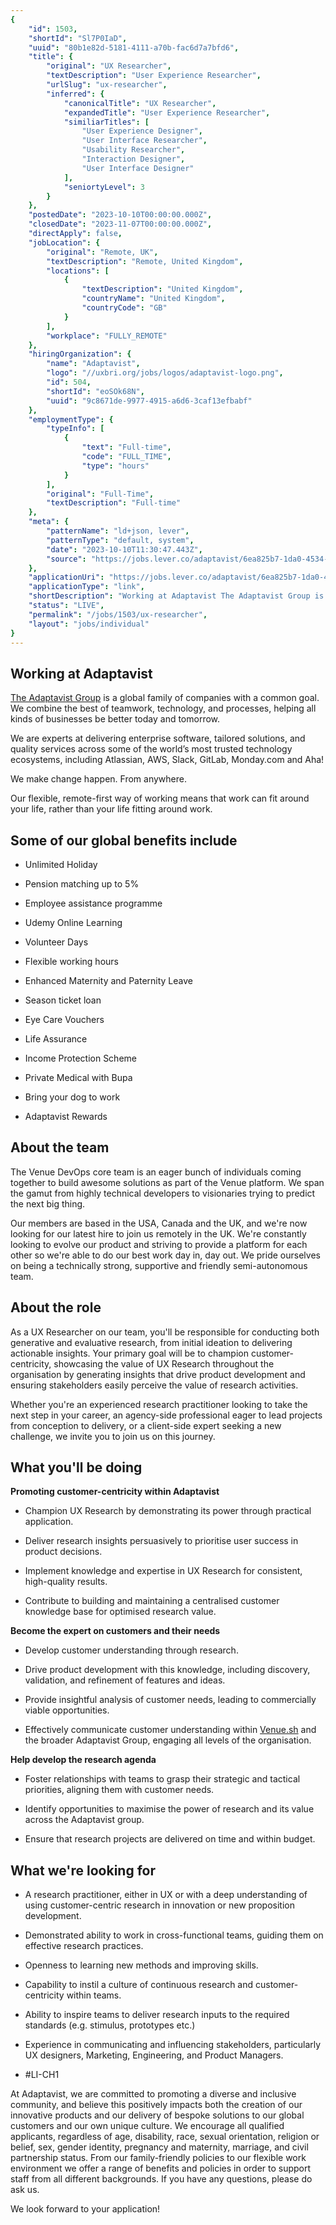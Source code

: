 ```yaml
---
{
	"id": 1503,
	"shortId": "Sl7P0IaD",
	"uuid": "80b1e82d-5181-4111-a70b-fac6d7a7bfd6",
	"title": {
		"original": "UX Researcher",
		"textDescription": "User Experience Researcher",
		"urlSlug": "ux-researcher",
		"inferred": {
			"canonicalTitle": "UX Researcher",
			"expandedTitle": "User Experience Researcher",
			"similiarTitles": [
				"User Experience Designer",
				"User Interface Researcher",
				"Usability Researcher",
				"Interaction Designer",
				"User Interface Designer"
			],
			"seniortyLevel": 3
		}
	},
	"postedDate": "2023-10-10T00:00:00.000Z",
	"closedDate": "2023-11-07T00:00:00.000Z",
	"directApply": false,
	"jobLocation": {
		"original": "Remote, UK",
		"textDescription": "Remote, United Kingdom",
		"locations": [
			{
				"textDescription": "United Kingdom",
				"countryName": "United Kingdom",
				"countryCode": "GB"
			}
		],
		"workplace": "FULLY_REMOTE"
	},
	"hiringOrganization": {
		"name": "Adaptavist",
		"logo": "//uxbri.org/jobs/logos/adaptavist-logo.png",
		"id": 504,
		"shortId": "eoSOk68N",
		"uuid": "9c8671de-9977-4915-a6d6-3caf13efbabf"
	},
	"employmentType": {
		"typeInfo": [
			{
				"text": "Full-time",
				"code": "FULL_TIME",
				"type": "hours"
			}
		],
		"original": "Full-Time",
		"textDescription": "Full-time"
	},
	"meta": {
		"patternName": "ld+json, lever",
		"patternType": "default, system",
		"date": "2023-10-10T11:30:47.443Z",
		"source": "https://jobs.lever.co/adaptavist/6ea825b7-1da0-4534-af00-9fbab8ec6d28"
	},
	"applicationUri": "https://jobs.lever.co/adaptavist/6ea825b7-1da0-4534-af00-9fbab8ec6d28/apply",
	"applicationType": "link",
	"shortDescription": "Working at Adaptavist The Adaptavist Group is a global family of companies with a common goal. We combine the best of teamwork, technology, and processes, helping all kinds of businesses be better",
	"status": "LIVE",
	"permalink": "/jobs/1503/ux-researcher",
	"layout": "jobs/individual"
}
---
```

<h2>Working at Adaptavist</h2><p><a target="_blank" rel="noopener noreferrer nofollow" href="https://www.theadaptavistgroup.com/">The Adaptavist Group</a> is a global family of companies with a common goal. We combine the best of teamwork, technology, and processes, helping all kinds of businesses be better today and tomorrow.</p><p>We are experts at delivering enterprise software, tailored solutions, and quality services across some of the world’s most trusted technology ecosystems, including Atlassian, AWS, Slack, GitLab, Monday.com and Aha!</p><p>We make change happen. From anywhere.</p><p>Our flexible, remote-first way of working means that work can fit around your life, rather than your life fitting around work.</p><h2>Some of our global benefits include</h2><ul><li><p>Unlimited Holiday</p></li><li><p>Pension matching up to 5%</p></li><li><p>Employee assistance programme</p></li><li><p>Udemy Online Learning</p></li><li><p>Volunteer Days</p></li><li><p>Flexible working hours</p></li><li><p>Enhanced Maternity and Paternity Leave</p></li><li><p>Season ticket loan</p></li><li><p>Eye Care Vouchers</p></li><li><p>Life Assurance</p></li><li><p>Income Protection Scheme</p></li><li><p>Private Medical with Bupa</p></li><li><p>Bring your dog to work</p></li><li><p>Adaptavist Rewards</p></li></ul><h2>About the team</h2><p>The Venue DevOps core team is an eager bunch of individuals coming together to build awesome solutions as part of the Venue platform. We span the gamut from highly technical developers to visionaries trying to predict the next big thing.</p><p>Our members are based in the USA, Canada and the UK, and we're now looking for our latest hire to join us remotely in the UK. We're constantly looking to evolve our product and striving to provide a platform for each other so we're able to do our best work day in, day out. We pride ourselves on being a technically strong, supportive and friendly semi-autonomous team.</p><h2>About the role</h2><p>As a UX Researcher on our team, you'll be responsible for conducting both generative and evaluative research, from initial ideation to delivering actionable insights. Your primary goal will be to champion customer-centricity, showcasing the value of UX Research throughout the organisation by generating insights that drive product development and ensuring stakeholders easily perceive the value of research activities.</p><p>Whether you're an experienced research practitioner looking to take the next step in your career, an agency-side professional eager to lead projects from conception to delivery, or a client-side expert seeking a new challenge, we invite you to join us on this journey.</p><h2>What you'll be doing</h2><p><strong>Promoting customer-centricity within Adaptavist</strong></p><ul><li><p>Champion UX Research by demonstrating its power through practical application.</p></li><li><p>Deliver research insights persuasively to prioritise user success in product decisions.</p></li><li><p>Implement knowledge and expertise in UX Research for consistent, high-quality results.</p></li><li><p>Contribute to building and maintaining a centralised customer knowledge base for optimised research value.</p></li></ul><p><strong>Become the expert on customers and their needs</strong></p><ul><li><p>Develop customer understanding through research.</p></li><li><p>Drive product development with this knowledge, including discovery, validation, and refinement of features and ideas.</p></li><li><p>Provide insightful analysis of customer needs, leading to commercially viable opportunities.</p></li><li><p>Effectively communicate customer understanding within <a target="_blank" rel="noopener noreferrer nofollow" href="http://Venue.sh">Venue.sh</a> and the broader Adaptavist Group, engaging all levels of the organisation.</p></li></ul><p><strong>Help develop the research agenda</strong></p><ul><li><p>Foster relationships with teams to grasp their strategic and tactical priorities, aligning them with customer needs.</p></li><li><p>Identify opportunities to maximise the power of research and its value across the Adaptavist group.</p></li><li><p>Ensure that research projects are delivered on time and within budget.</p></li></ul><h2>What we're looking for</h2><ul><li><p>A research practitioner, either in UX or with a deep understanding of using customer-centric research in innovation or new proposition development.&nbsp;</p></li><li><p>Demonstrated ability to work in cross-functional teams, guiding them on effective research practices.</p></li><li><p>Openness to learning new methods and improving skills.</p></li><li><p>Capability to instil a culture of continuous research and customer-centricity within teams.</p></li><li><p>Ability to inspire teams to deliver research inputs to the required standards (e.g. stimulus, prototypes etc.)</p></li><li><p>Experience in communicating and influencing stakeholders, particularly UX designers, Marketing, Engineering, and Product Managers.</p></li><li><p>#LI-CH1</p></li></ul><p>At Adaptavist, we are committed to promoting a diverse and inclusive community, and believe this positively impacts both the creation of our innovative products and our delivery of bespoke solutions to our global customers and our own unique culture. We encourage all qualified applicants, regardless of age, disability, race, sexual orientation, religion or belief, sex, gender identity, pregnancy and maternity, marriage, and civil partnership status. From our family-friendly policies to our flexible work environment we offer a range of benefits and policies in order to support staff from all different backgrounds. If you have any questions, please do ask us.</p><p>We look forward to your application!</p>
